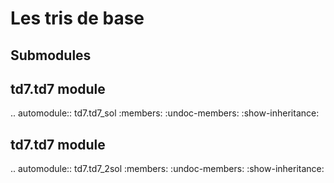 Les tris de base
========

Submodules
----------

td7.td7 module
----------------------

.. automodule:: td7.td7_sol
    :members:
    :undoc-members:
    :show-inheritance:

td7.td7 module
----------------------

.. automodule:: td7.td7_2sol
    :members:
    :undoc-members:
    :show-inheritance: